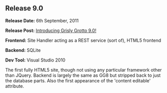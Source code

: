## Release 9.0

<b>Release Date:</b> 6th September, 2011

<b>Release Post:</b> <a href="https://www.grislygrotto.nz/post/introducing-grisly-grotto-90">Introducing Grisly Grotto 9.0!</a>

<b>Frontend:</b> Site Handler acting as a REST service (sort of), HTML5 frontend

<b>Backend:</b> SQLite

<b>Dev Tool:</b> Visual Studio 2010

The first fully HTML5 site, though not using any particular framework other than JQuery. Backend is largely the same as GG8 but stripped back to just the database parts. Also the first appearance of the 'content editable' attribute.
